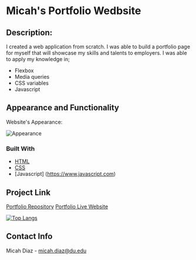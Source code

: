 # Micah's Portfolio Wedbsite

## Description:
I created a web application from scratch. I was able to build a portfolio page for myself that 
will showcase my skills and talents to employers. I was able to apply my knowledge in;

- Flexbox
- Media queries
- CSS variables
- Javascript

## Appearance and Functionality

Website's Appearance:

![Appearance](assets/gif/Mobileview.gif)

### Built With

* [HTML](https://en.wikipedia.org/wiki/HTML)
* [CSS](https://developer.mozilla.org/en-US/docs/Learn/CSS/First_steps/What_is_CSS)
* [Javascript] (https://www.javascript.com)

## Project Link
[Portfolio Repository](https://github.com/micsdz/Micah-Portfolio-Website)
[Portfolio Live Website](https://micsdz.github.io/Micah-Portfolio-Website/)

[![Top Langs](https://github-readme-Micah-Portfolio-Website/api/top-langs/?username=micsdz)](https://github.com/micsdz/github-readme-stats)


## Contact Info

Micah Diaz - micah.diaz@du.edu
